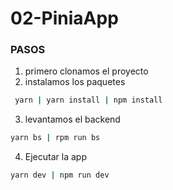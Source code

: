 # 02-PiniaApp

### PASOS 
1. primero clonamos el proyecto
2. instalamos los paquetes 
```sh
 yarn | yarn install | npm install
```
3. levantamos el backend
```sh
yarn bs | rpm run bs
```
4. Ejecutar la app
```sh
yarn dev | npm run dev
```